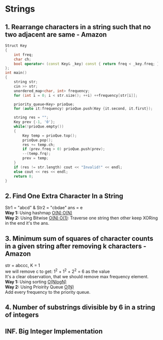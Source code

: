 # Strings
## 1. Rearrange characters in a string such that no two adjacent are same - Amazon
```c++
Struct Key
{
    int freq;
    char ch;
    bool operator< (const Key& _key) const { return freq < _key.freq; }
};
int main()
{
    string str;
    cin >> str;
    unordered_map<char, int> frequency;
    for (int i = 0; i < str.size(); ++i) ++frequency[str[i]];

    priority_queue<Key> prioQue;
    for (auto it:frequency) prioQue.push(Key {it.second, it.first});

    string res = "";
    Key prev {-1, '0'};
    while(!prioQue.empty())
    {
        Key temp = prioQue.top();
        prioQue.pop();
        res += temp.ch;
        if (prev.freq > 0) prioQue.push(prev);
        --(temp.frq);
        prev = temp;
    }
    if (res != str.length) cout << "Invalid!" << endl;
    else cout << res << endl;
    return 0;
}
```

## 2. Find One Extra Character In a String
Str1 = "abcd" & Str2 = "cbdae" ans = e<br>
**Way 1:** Using hashmap <u>O(N) O(N)</u><br>
**Way 2:** Using Bitwise <u>O(N) O(1)</u>: Traverse one string then other keep XORing in the end it's the ans.

## 3. Minimum sum of squares of character counts in a given string after removing k characters - Amazon
str = abccc, K = 1<br>
we will remove c to get: 1<sup>2</sup> + 1<sup>2</sup> + 2<sup>2</sup> = 6 as the value<br>
It's a clear observation, that we should remove max frequency element.<br>
**Way 1:** Using sorting <u>O(NlogN)</u><br>
**Way 2:** Using Prioirity Queue <u>O(N)</u><br> Add every frequency to the priority queue.

## 4. Number of substrings divisible by 6 in a string of integers


## INF. Big Integer Implementation
